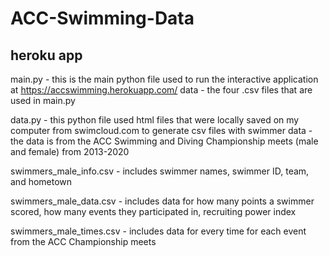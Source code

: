 # ACC-Swimming-Data

## heroku app 
main.py - this is the main python file used to run the interactive application at https://accswimming.herokuapp.com/
data - the four .csv files that are used in main.py

data.py - this python file used html files that were locally saved on my computer from swimcloud.com to generate csv files with swimmer data - the data is from the ACC Swimming and Diving Championship meets (male and female) from 2013-2020

swimmers_male_info.csv - includes swimmer names, swimmer ID, team, and hometown

swimmers_male_data.csv - includes data for how many points a swimmer scored, how many events they participated in, recruiting power index

swimmers_male_times.csv - includes data for every time for each event from the ACC Championship meets

